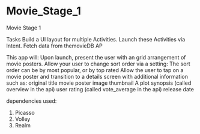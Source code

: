# Movie_Stage_1
Movie Stage 1

Tasks
Build a UI layout for multiple Activities.
Launch these Activities via Intent.
Fetch data from themovieDB AP

This app will:
Upon launch, present the user with an grid arrangement of movie posters.
Allow your user to change sort order via a setting:
The sort order can be by most popular, or by top rated
Allow the user to tap on a movie poster and transition to a details screen with additional information such as:
original title
movie poster image thumbnail
A plot synopsis (called overview in the api)
user rating (called vote_average in the api)
release date

dependencies used:
1) Picasso
2) Volley
3) Realm



